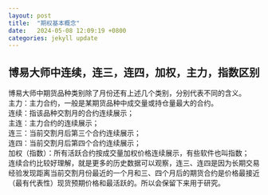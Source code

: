 ```yaml
---
layout: post
title:  "期权基本概念"
date:   2024-05-08 12:09:19 +0800
categories: jekyll update
---
```

## 博易大师中连续，连三，连四，加权，主力，指数区别
博易大师中期货品种类别除了月份还有上述几个类别，分别代表不同的含义。  
主力：主力合约，一般是某期货品种中成交量或持仓量最大的合约。  
连续：指该品种交割月的合约连续展示；  
主连：主力合约的连续展示；  
连三：当前交割月后第三个合约连续展示；  
连四：当前交割月后第四个合约连续展示；  
加权（指数）：所有活跃合约按成交量加权价格连续展示，有些软件也叫指数；  
连续合约比较好理解，就是更多的历史数据可以观察，连三、连四是因为长期交易经验发现距离当前交割月份最近的一个月和三、四个月后的期货合约是价格最接近（最有代表性）现货预期价格和最活跃的。所以会保留下来用于研究。
